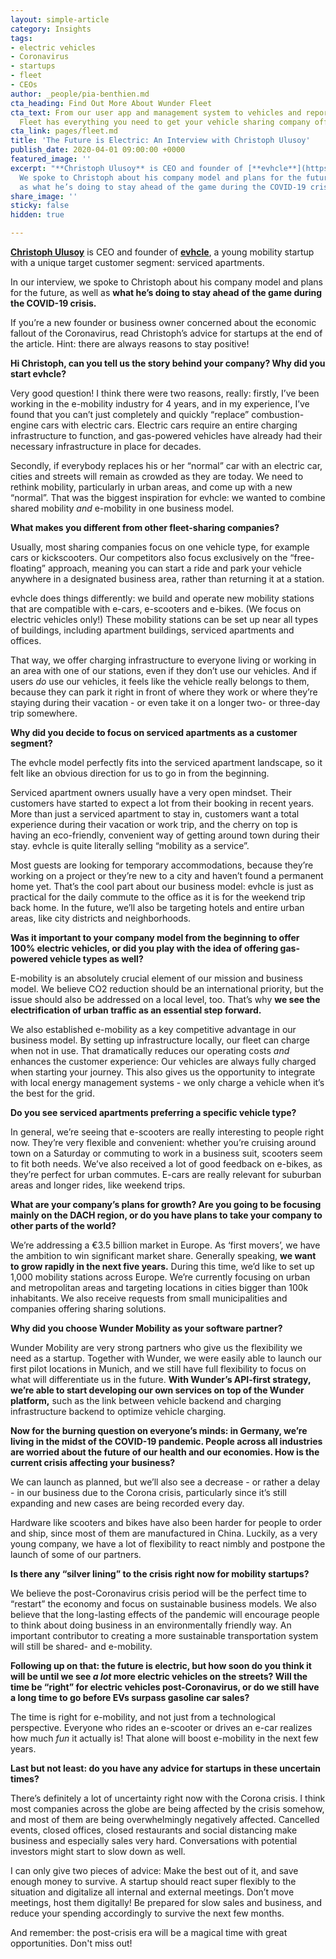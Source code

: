 ```yaml
---
layout: simple-article
category: Insights
tags:
- electric vehicles
- Coronavirus
- startups
- fleet
- CEOs
author: _people/pia-benthien.md
cta_heading: Find Out More About Wunder Fleet
cta_text: From our user app and management system to vehicles and reporting, Wunder
  Fleet has everything you need to get your vehicle sharing company off the ground.
cta_link: pages/fleet.md
title: 'The Future is Electric: An Interview with Christoph Ulusoy'
publish_date: 2020-04-01 09:00:00 +0000
featured_image: ''
excerpt: "**Christoph Ulusoy** is CEO and founder of [**evhcle**](https://evhcle.com/).
  We spoke to Christoph about his company model and plans for the future, as well
  as what he’s doing to stay ahead of the game during the COVID-19 crisis."
share_image: ''
sticky: false
hidden: true

---
```

[**Christoph Ulusoy**](https://www.linkedin.com/in/christoph-ulusoy-3a888657/) is CEO and founder of [**evhcle**](https://evhcle.com/), a young mobility startup with a unique target customer segment: serviced apartments.

In our interview, we spoke to Christoph about his company model and plans for the future, as well as **what he’s doing to stay ahead of the game during the COVID-19 crisis.**

If you’re a new founder or business owner concerned about the economic fallout of the Coronavirus, read Christoph’s advice for startups at the end of the article. Hint: there are always reasons to stay positive!

**Hi Christoph, can you tell us the story behind your company? Why did you start evhcle?**

Very good question! I think there were two reasons, really: firstly, I’ve been working in the e-mobility industry for 4 years, and in my experience, I’ve found that you can’t just completely and quickly “replace” combustion-engine cars with electric cars. Electric cars require an entire charging infrastructure to function, and gas-powered vehicles have already had their necessary infrastructure in place for decades.

Secondly, if everybody replaces his or her “normal” car with an electric car, cities and streets will remain as crowded as they are today. We need to rethink mobility, particularly in urban areas, and come up with a new “normal”. That was the biggest inspiration for evhcle: we wanted to combine shared mobility _and_ e-mobility in one business model.

**What makes you different from other fleet-sharing companies?**

Usually, most sharing companies focus on one vehicle type, for example cars or kickscooters. Our competitors also focus exclusively on the “free-floating” approach, meaning you can start a ride and park your vehicle anywhere in a designated business area, rather than returning it at a station.

evhcle does things differently: we build and operate new mobility stations that are compatible with e-cars, e-scooters and e-bikes. (We focus on electric vehicles only!) These mobility stations can be set up near all types of buildings, including apartment buildings, serviced apartments and offices.

That way, we offer charging infrastructure to everyone living or working in an area with one of our stations, even if they don’t use our vehicles. And if users _do_ use our vehicles, it feels like the vehicle really belongs to them, because they can park it right in front of where they work or where they’re staying during their vacation - or even take it on a longer two- or three-day trip somewhere.

**Why did you decide to focus on serviced apartments as a customer segment?**

The evhcle model perfectly fits into the serviced apartment landscape, so it felt like an obvious direction for us to go in from the beginning.

Serviced apartment owners usually have a very open mindset. Their customers have started to expect a lot from their booking in recent years. More than just a serviced apartment to stay in, customers want a total experience during their vacation or work trip, and the cherry on top is having an eco-friendly, convenient way of getting around town during their stay. evhcle is quite literally selling “mobility as a service”.

Most guests are looking for temporary accommodations, because they’re working on a project or they’re new to a city and haven’t found a permanent home yet. That’s the cool part about our business model: evhcle is just as practical for the daily commute to the office as it is for the weekend trip back home. In the future, we’ll also be targeting hotels and entire urban areas, like city districts and neighborhoods.

**Was it important to your company model from the beginning to offer 100% electric vehicles, or did you play with the idea of offering gas-powered vehicle types as well?**

E-mobility is an absolutely crucial element of our mission and business model. We believe CO2 reduction should be an international priority, but the issue should also be addressed on a local level, too. That’s why **we see the electrification of urban traffic as an essential step forward.**

We also established e-mobility as a key competitive advantage in our business model. By setting up infrastructure locally, our fleet can charge when not in use. That dramatically reduces our operating costs _and_ enhances the customer experience: Our vehicles are always fully charged when starting your journey. This also gives us the opportunity to integrate with local energy management systems - we only charge a vehicle when it’s the best for the grid.

**Do you see serviced apartments preferring a specific vehicle type?**

In general, we’re seeing that e-scooters are really interesting to people right now. They’re very flexible and convenient: whether you’re cruising around town on a Saturday or commuting to work in a business suit, scooters seem to fit both needs. We’ve also received a lot of good feedback on e-bikes, as they’re perfect for urban commutes. E-cars are really relevant for suburban areas and longer rides, like weekend trips.

**What are your company’s plans for growth? Are you going to be focusing mainly on the DACH region, or do you have plans to take your company to other parts of the world?**

We’re addressing a €3.5 billion market in Europe. As ‘first movers’, we have the ambition to win significant market share. Generally speaking, **we want to grow rapidly in the next five years.** During this time, we’d like to set up 1,000 mobility stations across Europe. We’re currently focusing on urban and metropolitan areas and targeting locations in cities bigger than 100k inhabitants. We also receive requests from small municipalities and companies offering sharing solutions.

**Why did you choose Wunder Mobility as your software partner?**

Wunder Mobility are very strong partners who give us the flexibility we need as a startup. Together with Wunder, we were easily able to launch our first pilot locations in Munich, and we still have full flexibility to focus on what will differentiate us in the future. **With Wunder’s API-first strategy, we’re able to start developing our own services on top of the Wunder platform,** such as the link between vehicle backend and charging infrastructure backend to optimize vehicle charging.

**Now for the burning question on everyone’s minds: in Germany, we’re living in the midst of the COVID-19 pandemic. People across all industries are worried about the future of our health and our economies. How is the current crisis affecting your business?**

We can launch as planned, but we’ll also see a decrease - or rather a delay - in our business due to the Corona crisis, particularly since it’s still expanding and new cases are being recorded every day.

Hardware like scooters and bikes have also been harder for people to order and ship, since most of them are manufactured in China. Luckily, as a very young company, we have a lot of flexibility to react nimbly and postpone the launch of some of our partners.

**Is there any “silver lining” to the crisis right now for mobility startups?**

We believe the post-Coronavirus crisis period will be the perfect time to “restart” the economy and focus on sustainable business models. We also believe that the long-lasting effects of the pandemic will encourage people to think about doing business in an environmentally friendly way. An important contributor to creating a more sustainable transportation system will still be shared- and e-mobility.

**Following up on that: the future is electric, but how soon do you think it will be until we see _a lot_ more electric vehicles on the streets? Will the time be “right” for electric vehicles post-Coronavirus, or do we still have a long time to go before EVs surpass gasoline car sales?**

The time is right for e-mobility, and not just from a technological perspective. Everyone who rides an e-scooter or drives an e-car realizes how much _fun_ it actually is! That alone will boost e-mobility in the next few years.

**Last but not least: do you have any advice for startups in these uncertain times?**

There’s definitely a lot of uncertainty right now with the Corona crisis. I think most companies across the globe are being affected by the crisis somehow, and most of them are being overwhelmingly negatively affected. Cancelled events, closed offices, closed restaurants and social distancing make business and especially sales very hard. Conversations with potential investors might start to slow down as well.

I can only give two pieces of advice: Make the best out of it, and save enough money to survive. A startup should react super flexibly to the situation and digitalize all internal and external meetings. Don’t move meetings, host them digitally! Be prepared for slow sales and business, and reduce your spending accordingly to survive the next few months.

And remember: the post-crisis era will be a magical time with great opportunities. Don't miss out!
